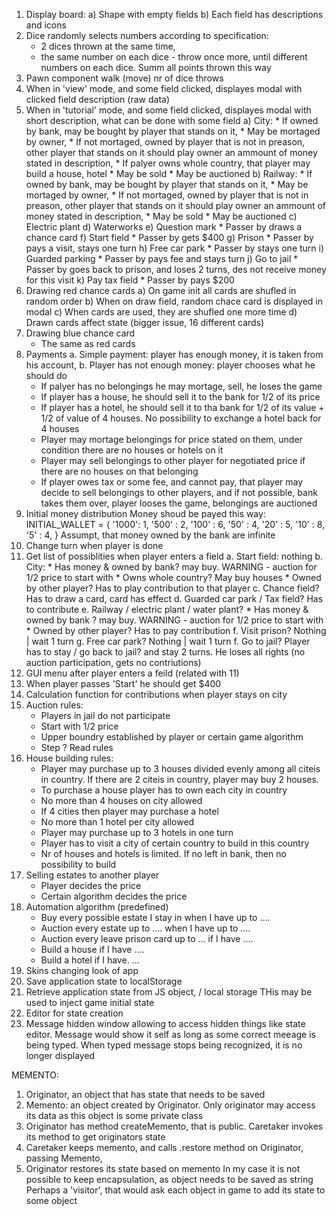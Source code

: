 1. Display board:
    a) Shape with empty fields
    b) Each field has descriptions and icons
2. Dice randomly selects numbers according to specification:
    * 2 dices thrown at the same time,
    * the same number on each dice - throw once more, until different numbers on each dice. Summ all points thrown this way
3. Pawn component walk (move) nr of dice throws
4. When in 'view' mode, and some field clicked, displayes modal with clicked field description (raw data)
5. When in 'tutorial' mode, and some field clicked, displayes modal with short description, what can be done with some field
    a) City:
        * If owned by bank, may be bought by player that stands on it,
        * May be mortaged by owner,
        * If not mortaged, owned by player that is not in preason, other player that stands on it should play owner an ammount of money stated in description,
        * If palyer owns whole country, that player may build a house, hotel
        * May be sold
        * May be auctioned
    b) Railway:
        * If owned by bank, may be bought by player that stands on it,
        * May be mortaged by owner,
        * If not mortaged, owned by player that is not in preason, other player that stands on it should play owner an ammount of money stated in description,
        * May be sold
        * May be auctioned
    c) Electric plant
    d) Waterworks
    e) Question mark
        * Passer by draws a chance card
    f) Start field
        * Passer by gets $400
    g) Prison
        * Passer by pays a visit, stays one turn
    h) Free car park
        * Passer by stays one turn
    i) Guarded parking
        * Passer by pays fee and stays turn
    j) Go to jail 
        * Passer by goes back to prison, and loses 2 turns, des not receive money for this visit
    k) Pay tax field
        * Passer by pays $200
6. Drawing red chance cards
    a) On game init all cards are shufled in random order
    b) When on draw field, random chace card is displayed in modal
    c) When cards are used, they are shufled one more time
    d) Drawn cards affect state (bigger issue, 16 different cards)
7. Drawing blue chance card
    * The same as red cards
8. Payments
    a. Simple payment: player has enough money, it is taken from his account,
    b. Player has not enough money: player chooses what he should do
    * If palyer has no belongings he may mortage, sell, he loses the game
    * If player has a house, he should sell it to the bank for 1/2 of its price
    * If player has a hotel, he should sell it to tha bank for 1/2 of its value + 1/2 of value of 4 houses. No possibility to exchange a hotel back for 4 houses
    * Player may mortage belongings for price stated on them, under condition there are no houses or hotels on it
    * Player may sell belongings to other player for negotiated price
    if there are no houses on that belonging
    * If player owes tax or some fee, and cannot pay, that player may decide to sell belongings to other players, and if not possible, bank takes them over, player looses the game, belongings are auctioned
9. Initial money distribution
    Money shoud be payed this way:
        INITIAL_WALLET = {
            '1000': 1,
            '500' : 2,
            '100' : 6,
            '50'  : 4,
            '20'  : 5,
            '10'  : 8,
            '5'   : 4,
        }
    Assumpt, that money owned by the bank are infinite
10. Change turn when player is done
11. Get list of possiblities when player enters a field
    a. Start field: nothing
    b. City:
        * Has money & owned by bank? may buy. WARNING - auction for 1/2 price to start with
        * Owns whole country? May buy houses
        * Owned by other player? Has to play contribution to that player
    c. Chance field? Has to draw a card, card has effect
    d. Guarded car park / Tax field? Has to contribute
    e. Railway / electric plant / water plant?
        * Has money & owned by bank ? may buy. WARNING - auction for 1/2 price to start with
        * Owned by other player? Has to pay contribution
    f. Visit prison? Nothing | wait 1 turn
    g. Free car park? Nothing | wait 1 turn
    f. Go to jail? Player has to stay / go back to jail? and stay 2 turns. He loses all rights (no auction participation, gets no contriutions)
12. GUI menu after player enters a feild (related with 11)
13. When player passes 'Start' he should get $400
14. Calculation function for contributions when player stays on city
15. Auction rules:
    * Players in jail do not participate
    * Start with 1/2 price
    * Upper boundry established by player or certain game algorithm
    * Step ? Read rules
16. House building rules:
    * Player may purchase up to 3 houses divided evenly among all citeis in country. If there are 2 citeis in country, player may buy 2 houses.
    * To purchase a house player has to own each city in country
    * No more than 4 houses on city allowed
    * If 4 cities then player may purchase a hotel
    * No more than 1 hotel per city allowed
    * Player may purchase up to 3 hotels in one turn
    * Player has to visit a city of certain country to build in this country
    * Nr of houses and hotels is limited. If no left in bank, then no
    possibility to build
17. Selling estates to another player
    * Player decides the price
    * Certain algorithm decides the price
18. Automation algorithm (predefined)
    * Buy every possible estate I stay in when I have up to ....
    * Auction every estate up to .... when I have up to .... 
    * Auction every leave prison card up to ... if I have ....
    * Build a house if I have ....
    * Build a hotel if I have. ...
19. Skins changing look of app
20. Save application state to localStorage
21. Retrieve application state from JS object, / local storage
THis may be used to inject game initial state
22. Editor for state creation
23. Message hidden window allowing to access hidden things like state editor.
Message would show it self as long as some correct meeage is being typed.
When typed message stops being recognized, it is no longer displayed

MEMENTO:
1. Originator, an object that has state that needs to be saved
2. Memento: an object created by Originator. Only originator may access its data
as this object is some private class
3. Originator has method createMemento, that is public. Caretaker invokes its method to get originators state
4. Caretaker keeps memento, and calls .restore method on Originator, passing Memento,
5. Originator restores its state based on memento
In my case it is not possible to keep encapsulation, as object needs to be saved as string
Perhaps a 'visitor', that would ask each object in game to add its state to some object